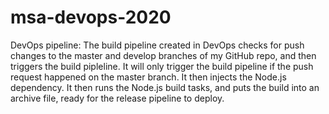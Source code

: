 # msa-devops-2020

DevOps pipeline: The build pipeline created in DevOps checks for push changes to the master and develop branches of my GitHub repo, and then triggers the build pipleline. It will only trigger the build pipeline if the push request happened on the master branch. It then injects the Node.js dependency. It then runs the Node.js build tasks, and puts the build into an archive file, ready for the release pipeline to deploy.

